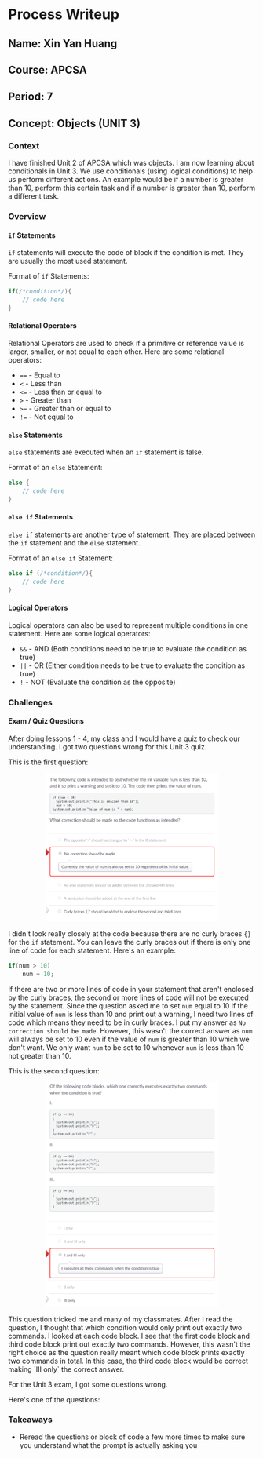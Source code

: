 # Process Writeup
## Name: Xin Yan Huang
## Course: APCSA
## Period: 7
## Concept: Objects (UNIT 3)

### Context
I have finished Unit 2 of APCSA which was objects. I am now learning about conditionals in Unit 3. We use conditionals (using logical conditions) to help us perform different actions. An example would be if a number is greater than 10, perform this certain task and if a number is greater than 10, perform a different task.
### Overview
#### `if` Statements
`if` statements will execute the code of block if the condition is met. They are usually the most used statement.

Format of `if` Statements:
```java
if(/*condition*/){
    // code here
}
```
#### Relational Operators
Relational Operators are used to check if a primitive or reference value is larger, smaller, or not equal to each other. Here are some relational operators:
* `==` - Equal to
* `<` - Less than
* `<=` - Less than or equal to
* `>` - Greater than
* `>=` - Greater than or equal to
* `!=` - Not equal to 

#### `else` Statements
`else` statements are executed when an `if` statement is false.

Format of an `else` Statement:
```java
else {
    // code here
}
```
#### `else if` Statements
`else if` statements are another type of statement. They are placed between the `if` statement and the `else` statement.

Format of an `else if` Statement:
```java
else if (/*condition*/){
    // code here
}
```
#### Logical Operators
Logical operators can also be used to represent multiple conditions in one statement. Here are some logical operators:
* `&&` - AND (Both conditions need to be true to evaluate the condition as true)
* `||` - OR (Either condition needs to be true to evaluate the condition as true)
* `!` - NOT (Evaluate the condition as the opposite)

### Challenges
#### Exam / Quiz Questions
After doing lessons 1 - 4, my class and I would have a quiz to check our understanding. I got two questions wrong for this Unit 3 quiz.

This is the first question:
<p align="center">
    <img src="writeup-images/apcsa-mistake-8.png" width="70%" height="70%">
</p>

I didn't look really closely at the code because there are no curly braces `{}` for the `if` statement. You can leave the curly braces out if there is only one line of code for each statement. Here's an example:
```java
if(num > 10)
    num = 10;
```
If there are two or more lines of code in your statement that aren't enclosed by the curly braces, the second or more lines of code will not be executed by the statement. Since the question asked me to set `num` equal to 10 if the initial value of `num` is less than 10 and print out a warning, I need two lines of code which means they need to be in curly braces. I put my answer as `No correction should be made`. However, this wasn't the correct answer as `num` will always be set to 10 even if the value of `num` is greater than 10 which we don't want. We only want `num` to be set to 10 whenever `num` is less than 10 not greater than 10.

This is the second question:
<p align="center">
    <img src="writeup-images/apcsa-mistake-9.png" width="70%" height="70%">
</p>
This question tricked me and many of my classmates. After I read the question, I thought that which condition would only print out exactly two commands. I looked at each code block. I see that the first code block and third code block print out exactly two commands. However, this wasn't the right choice as the question really meant which code block prints exactly two commands in total. In this case, the third code block would be correct making `III only` the correct answer.

For the Unit 3 exam, I got some questions wrong. 

Here's one of the questions:


### Takeaways
* Reread the questions or block of code a few more times to make sure you understand what the prompt is actually asking you
